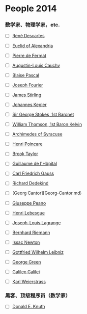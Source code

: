 People 2014
===========

### 数学家、物理学家，etc.

* [ ] [René Descartes](Rene-Descartes.md)
* [ ] [Euclid of Alexandria](Euclid-of-Alexandria.md)
* [ ] [Pierre de Fermat](Pierre-de-Fermat.md)
* [ ] [Augustin-Louis Cauchy](Augustin-Louis-Cauchy.md)
* [ ] [Blaise Pascal](Blaise-Pascal.md)
* [ ] [Joseph Fourier](Joseph-Fourier.md)
* [ ] [James Stirling](James-Stirling.md)
* [ ] [Johannes Kepler](Johannes-Kepler.md)
* [ ] [Sir George Stokes, 1st Baronet](Sir-George-Stokes-1st-Baronet.md)
* [ ] [William Thomson, 1st Baron Kelvin](William-Thomson-1st-Baron-Kelvin.md)
* [ ] [Archimedes of Syracuse](Archidemes-of-Syracuse.md)
* [ ] [Henri Poincare](Henri-Ponicare.md)
* [ ] [Brook Taylor](Brook-Taylor.md)
* [ ] [Guillaume de l'Hôpital](Guillaume-de-l-Hopital.md)
* [ ] [Carl Friedrich Gauss](Carl-Friedrich-Gauss.md)
* [ ] [Richard Dedekind](Richard-Dedekind.md)
* [ ] [Georg Cantor][Georg-Cantor.md)
* [ ] [Giuseppe Peano](Giuseppe-Peano.md)
* [ ] [Henri Lebesgue](Henri-Lebesgue.md)
* [ ] [Joseph-Louis Lagrange](Joseph-Louis-Lagrange.md)
* [ ] [Bernhard Riemann](Bernhard-Riemann.md)
* [ ] [Issac Newton](Issac-Newton.md)
* [ ] [Gottfried Wilhelm Leibniz](Gottfried-Willhelm-Leibniz.md)
* [ ] [George Green](George-Green.md)
* [ ] [Galileo Galilei](Galileo-Galilei.md)
* [ ] [Karl Weierstrass](Karl-Weierstrass.md)


### 黑客、顶级程序员（数学家）

* [ ] [Donald E. Knuth](Donald-E.-Knuth.md)